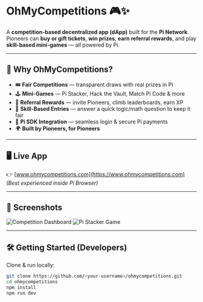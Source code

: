  # OhMyCompetitions 🎮✨

A **competition-based decentralized app (dApp)** built for the **Pi Network**.  
Pioneers can **buy or gift tickets**, **win prizes**, **earn referral rewards**, and play **skill-based mini-games** — all powered by Pi.

---

## 🚀 Why OhMyCompetitions?
- 🎟 **Fair Competitions** — transparent draws with real prizes in Pi  
- 🕹 **Mini-Games** — Pi Stacker, Hack the Vault, Match Pi Code & more  
- 👥 **Referral Rewards** — invite Pioneers, climb leaderboards, earn XP  
- 💎 **Skill-Based Entries** — answer a quick logic/math question to keep it fair  
- 🔐 **Pi SDK Integration** — seamless login & secure Pi payments  
- 🌍 **Built by Pioneers, for Pioneers**

---

## 🖥️ Live App
👉 [www.ohmycompetitions.com](https://www.ohmycompetitions.com)  
*(Best experienced inside Pi Browser)*

---

## 📸 Screenshots
<!-- Add real screenshots of your UI here -->
![Competition Dashboard](./screenshots/dashboard.png)
![Pi Stacker Game](./screenshots/stacker.png)

---

## 🛠️ Getting Started (Developers)

Clone & run locally:

```bash
git clone https://github.com/<your-username>/ohmycompetitions.git
cd ohmycompetitions
npm install
npm run dev
